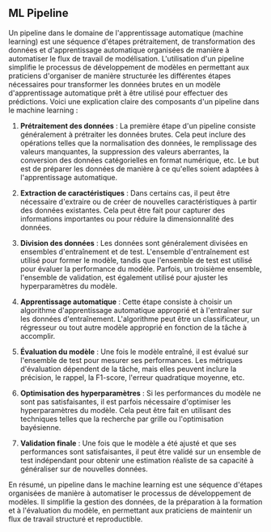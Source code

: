 
## ML Pipeline
Un pipeline dans le domaine de l'apprentissage automatique (machine learning) est une séquence d'étapes prétraitement, de transformation des données et d'apprentissage automatique organisées de manière à automatiser le flux de travail de modélisation. L'utilisation d'un pipeline simplifie le processus de développement de modèles en permettant aux praticiens d'organiser de manière structurée les différentes étapes nécessaires pour transformer les données brutes en un modèle d'apprentissage automatique prêt à être utilisé pour effectuer des prédictions. Voici une explication claire des composants d'un pipeline dans le machine learning :

1. **Prétraitement des données** : La première étape d'un pipeline consiste généralement à prétraiter les données brutes. Cela peut inclure des opérations telles que la normalisation des données, le remplissage des valeurs manquantes, la suppression des valeurs aberrantes, la conversion des données catégorielles en format numérique, etc. Le but est de préparer les données de manière à ce qu'elles soient adaptées à l'apprentissage automatique.

2. **Extraction de caractéristiques** : Dans certains cas, il peut être nécessaire d'extraire ou de créer de nouvelles caractéristiques à partir des données existantes. Cela peut être fait pour capturer des informations importantes ou pour réduire la dimensionnalité des données.

3. **Division des données** : Les données sont généralement divisées en ensembles d'entraînement et de test. L'ensemble d'entraînement est utilisé pour former le modèle, tandis que l'ensemble de test est utilisé pour évaluer la performance du modèle. Parfois, un troisième ensemble, l'ensemble de validation, est également utilisé pour ajuster les hyperparamètres du modèle.

4. **Apprentissage automatique** : Cette étape consiste à choisir un algorithme d'apprentissage automatique approprié et à l'entraîner sur les données d'entraînement. L'algorithme peut être un classificateur, un régresseur ou tout autre modèle approprié en fonction de la tâche à accomplir.

5. **Évaluation du modèle** : Une fois le modèle entraîné, il est évalué sur l'ensemble de test pour mesurer ses performances. Les métriques d'évaluation dépendent de la tâche, mais elles peuvent inclure la précision, le rappel, la F1-score, l'erreur quadratique moyenne, etc.

6. **Optimisation des hyperparamètres** : Si les performances du modèle ne sont pas satisfaisantes, il est parfois nécessaire d'optimiser les hyperparamètres du modèle. Cela peut être fait en utilisant des techniques telles que la recherche par grille ou l'optimisation bayésienne.

7. **Validation finale** : Une fois que le modèle a été ajusté et que ses performances sont satisfaisantes, il peut être validé sur un ensemble de test indépendant pour obtenir une estimation réaliste de sa capacité à généraliser sur de nouvelles données.

En résumé, un pipeline dans le machine learning est une séquence d'étapes organisées de manière à automatiser le processus de développement de modèles. Il simplifie la gestion des données, de la préparation à la formation et à l'évaluation du modèle, en permettant aux praticiens de maintenir un flux de travail structuré et reproductible.


